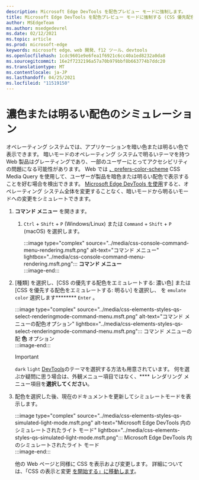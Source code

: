 ```yaml
---
description: Microsoft Edge DevTools を配色プレビュー モードに強制します。
title: Microsoft Edge DevTools を配色プレビュー モードに強制する (CSS 優先配色)
author: MSEdgeTeam
ms.author: msedgedevrel
ms.date: 02/12/2021
ms.topic: article
ms.prod: microsoft-edge
keywords: microsoft edge、web 開発、f12 ツール、devtools
ms.openlocfilehash: 1cdc9601e9e6fea1f6921c6cc40a1ed8232a0da8
ms.sourcegitcommit: 16e2f7232196a57a70b979bbf8b663774b7ddc20
ms.translationtype: MT
ms.contentlocale: ja-JP
ms.lasthandoff: 04/25/2021
ms.locfileid: "11519150"
---
```

# <a name="dark-or-light-color-scheme-simulation"></a>濃色または明るい配色のシミュレーション  

オペレーティング システムでは、アプリケーションを暗い色または明るい色で表示できます。  暗いモードのオペレーティング システムで明るいテーマを持つ Web 製品はグレーティングであり、一部のユーザーにとってアクセシビリティの問題になる可能性があります。  Web では [、prefers-color-scheme][MDNPrefersColorScheme] CSS Media Query を使用して、ユーザーが製品を暗色または明るい配色で表示することを好む場合を検出できます。  [Microsoft Edge DevTools を使用][DevtoolsIndex]すると、オペレーティング システム全体を変更することなく、暗いモードから明るいモードへの変更をシミュレートできます。  

1.  **コマンド メニュー** を開きます。  
    1.  `Ctrl` + `Shift` + `P` \(Windows/Linux\) または `Command` + `Shift` + `P` \(macOS\) を選択します。  
        
        :::image type="complex" source="../media/css-console-command-menu-rendering.msft.png" alt-text="コマンド メニュー" lightbox="../media/css-console-command-menu-rendering.msft.png":::
           **コマンド メニュー**  
        :::image-end:::  
        
1.  [種類] を選択し、[CSS の優先する配色をエミュレートする: 濃い色] または [CSS を優先する配色をエミュレートする: 明るい] を選択し、 を `emulate color` 選択します******** `Enter` 。  
    
    :::image type="complex" source="../media/css-elements-styles-qs-select-renderingmode-command-menu.msft.png" alt-text="コマンド メニューの配色オプション" lightbox="../media/css-elements-styles-qs-select-renderingmode-command-menu.msft.png":::
       コマンド メニューの配 **色** オプション  
    :::image-end:::  
    
    > [!IMPORTANT]
    > `dark` `light` [DevTools][DevtoolsCustomizeDarkTheme]のテーマを選択する方法も用意されています。  何を選ぶか疑問に思う場合は、外観メニュー項目ではなく、**** レンダリング メニュー項目を**選択してください**。  

1.  配色を選択した後、現在のドキュメントを更新してシミュレートモードを表示します。  
    
    :::image type="complex" source="../media/css-elements-styles-qs-simulated-light-mode.msft.png" alt-text="Microsoft Edge DevTools 内のシミュレートされたライト モード" lightbox="../media/css-elements-styles-qs-simulated-light-mode.msft.png":::
       Microsoft Edge DevTools 内のシミュレートされたライト モード  
    :::image-end:::  
    
    他の Web ページと同様に CSS を表示および変更します。  詳細については、「CSS の表示と変更 [を開始する」に移動します][DevtoolsCssIndex]。  

<!-- links -->  

[DevtoolsIndex]: ../index.md "Microsoft Edge (Chromium) 開発者ツール | Microsoft Docs"  
[DevtoolsCustomizeDarkTheme]: ../customize/dark-theme.md "Microsoft Edge DevTools サーバーで暗いテーマを有効|Microsoft Docs"
[DevtoolsCssIndex]: ../css/index.md "CSS の表示と変更の開始|Microsoft Docs"  

[MDNPrefersColorScheme]: https://developer.mozilla.org/docs/Web/CSS/@media/prefers-color-scheme "prefers-color-scheme |MDN"  
